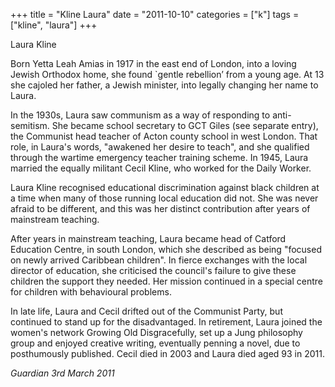 +++
title = "Kline Laura"
date = "2011-10-10"
categories = ["k"]
tags = ["kline", "laura"]
+++

Laura Kline

Born Yetta Leah Amias in 1917 in the east end of London, into a loving Jewish Orthodox home, she found \`gentle rebellion’ from a young age. At 13 she cajoled her father, a Jewish minister, into legally changing her name to Laura.

In the 1930s, Laura saw communism as a way of responding to anti-semitism. She became school secretary to GCT Giles (see separate entry), the Communist head teacher of Acton county school in west London. That role, in Laura's words, "awakened her desire to teach", and she qualified through the wartime emergency teacher training scheme. In 1945, Laura married the equally militant Cecil Kline, who worked for the Daily Worker.

Laura Kline recognised educational discrimination against black children at a time when many of those running local education did not. She was never afraid to be different, and this was her distinct contribution after years of mainstream teaching.

After years in mainstream teaching, Laura became head of Catford Education Centre, in south London, which she described as being "focused on newly arrived Caribbean children". In fierce exchanges with the local director of education, she criticised the council's failure to give these children the support they needed. Her mission continued in a special centre for children with behavioural problems.

In late life, Laura and Cecil drifted out of the Communist Party, but continued to stand up for the disadvantaged. In retirement, Laura joined the women's network Growing Old Disgracefully, set up a Jung philosophy group and enjoyed creative writing, eventually penning a novel, due to posthumously published. Cecil died in 2003 and Laura died aged 93 in 2011.

_Guardian 3rd March 2011_
